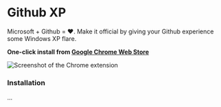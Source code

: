 # Github XP
Microsoft + Github = ❤️. Make it official by giving your Github experience some Windows XP flare.

**One-click install from [Google Chrome Web Store](https://chrome.google.com/webstore/detail/ipjbabcpngaonjaedhpfodmjaklmdfdo/)**

![Screenshot of the Chrome extension](https://raw.githubusercontent.com/martenbjork/github-xp/master/screenshot.jpg)

### Installation
...
